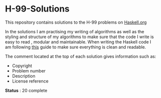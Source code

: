 # H-99-Solutions
This repository contains solutions to the H-99 problems on [Haskell.org](https://wiki.haskell.org/H-99:_Ninety-Nine_Haskell_Problems)

In the solutions I am practising my writing of algorithms
as well as the styling and structure of my algorithms to make sure that the code I write is easy to read , modular and maintainable.
When writing the Haskell code I am following [this](https://github.com/tibbe/haskell-style-guide/blob/master/haskell-style.md) guide to make sure everything is clean and readable.

The comment located at the top of each solution gives information such as:
  * Copyright
  * Problem number
  * Description
  * License reference

**Status** : 20 complete
